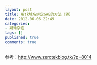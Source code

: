 ```yaml
---
layout: post
title: 用tk域名绑定GAE的方法（转）
date: 2012-06-06 22:49
categories:
- 疑难杂症
tags: []
published: true
comments: true
---
```

<p><p>参考：<a href="http://www.zerotekblog.tk/?p=8014">http://www.zerotekblog.tk/?p=8014</a></p></p>
